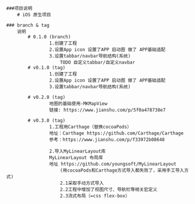 ####
	###项目说明
		# iOS 原生项目

	### branch & tag
		说明
			# 0.1.0 (branch)
					1.创建了工程
					2.设置App icon 设置了APP 启动图 做了 APP基础适配
					3.设置tabbar/navbar导航结构(系统)
						TODO 自定义tabbar/自定义navbar
			# v0.1.0 (tag)
					1.创建了工程
					2.设置App icon 设置了APP 启动图 做了 APP基础适配
					3.设置tabbar/navbar导航结构(系统)

			# v0.2.0 (tag)
					地图的基础使用-MKMapView
					链接: https://www.jianshu.com/p/5f0a478738e7

			# v0.3.0 (tag) 
					1.工程用Carthage（替换cocoaPods）
					地址：Carthage https://github.com/Carthage/Carthage
					参考：https://www.jianshu.com/p/f33972b08648
					
					2.导入MyLinearLayout库
					MyLinearLayout 布局库
					地址 https://github.com/youngsoft/MyLinearLayout
						(用cocoaPods和Carthage方式导入都失败了，采用手工导入方式)
						2.1采取手动方式导入
						2.2工程中增加了视图尺寸、导航栏等相关宏定义
						2.3流式布局（=css flex-box）
